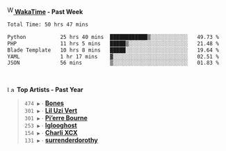 <img src="https://github.com/dxnter/dxnter/assets/17434202/67b21fa4-d36d-46f9-9dec-f23d976b00ef" alt="WakaTime Logo" width="14" height="18"/><a href="https://wakatime.com/@dxnter" target="_blank"><strong> WakaTime</strong></a><strong> - Past Week</strong>

<!--START_SECTION:waka-->

```txt
Total Time: 50 hrs 47 mins

Python           25 hrs 40 mins  ████████████▒░░░░░░░░░░░░   49.73 %
PHP              11 hrs 5 mins   █████▒░░░░░░░░░░░░░░░░░░░   21.48 %
Blade Template   10 hrs 8 mins   █████░░░░░░░░░░░░░░░░░░░░   19.64 %
YAML             1 hr 17 mins    ▓░░░░░░░░░░░░░░░░░░░░░░░░   02.51 %
JSON             56 mins         ▒░░░░░░░░░░░░░░░░░░░░░░░░   01.83 %
```

<!--END_SECTION:waka-->

<br/>

<!--START_LASTFM_ARTISTS:{"period": "12month", "rows": 6}-->
<a href="https://last.fm" target="_blank"><img src="https://user-images.githubusercontent.com/17434202/215290617-e793598d-d7c9-428f-9975-156db1ba89cc.svg" alt="Last.fm Logo" width="18" height="13"/></a> **Top Artists - Past Year**

> `474 ▶️` ∙ **[Bones](https://www.last.fm/music/Bones)**<br/>
> `301 ▶️` ∙ **[Lil Uzi Vert](https://www.last.fm/music/Lil+Uzi+Vert)**<br/>
> `301 ▶️` ∙ **[Pi’erre Bourne](https://www.last.fm/music/Pi%E2%80%99erre+Bourne)**<br/>
> `253 ▶️` ∙ **[Iglooghost](https://www.last.fm/music/Iglooghost)**<br/>
> `154 ▶️` ∙ **[Charli XCX](https://www.last.fm/music/Charli+XCX)**<br/>
> `131 ▶️` ∙ **[surrenderdorothy](https://www.last.fm/music/surrenderdorothy)**<br/>
<!--END_LASTFM_ARTISTS-->
